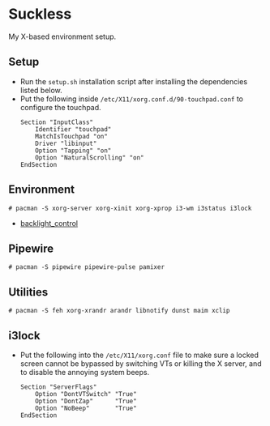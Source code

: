 # Suckless

My X-based environment setup.


## Setup

- Run the `setup.sh` installation script after installing the dependencies
  listed below.
- Put the following inside `/etc/X11/xorg.conf.d/90-touchpad.conf` to configure
  the touchpad.
  ```
  Section "InputClass"
      Identifier "touchpad"
      MatchIsTouchpad "on"
      Driver "libinput"
      Option "Tapping" "on"
      Option "NaturalScrolling" "on"
  EndSection
  ```


## Environment

```
# pacman -S xorg-server xorg-xinit xorg-xprop i3-wm i3status i3lock
```
- [backlight_control](https://aur.archlinux.org/packages/backlight_control/)


## Pipewire
```
# pacman -S pipewire pipewire-pulse pamixer
```


## Utilities

```
# pacman -S feh xorg-xrandr arandr libnotify dunst maim xclip
```


## i3lock

- Put the following into the `/etc/X11/xorg.conf` file to make sure a locked
  screen cannot be bypassed by switching VTs or killing the X server, and to
  disable the annoying system beeps.
  ```
  Section "ServerFlags"
      Option "DontVTSwitch" "True"
      Option "DontZap"      "True"
      Option "NoBeep"       "True"
  EndSection
  ```
